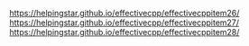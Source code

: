 https://helpingstar.github.io/effectivecpp/effectivecppitem26/
https://helpingstar.github.io/effectivecpp/effectivecppitem27/
https://helpingstar.github.io/effectivecpp/effectivecppitem28/
